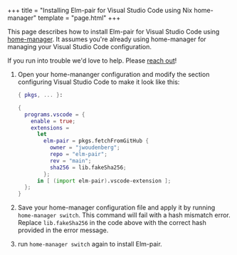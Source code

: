 +++
title = "Installing Elm-pair for Visual Studio Code using Nix home-manager"
template = "page.html"
+++

This page describes how to install Elm-pair for Visual Studio Code using [home-manager][]. It assumes you're already using home-manager for managing your Visual Studio Code configuration.

If you run into trouble we'd love to help. Please [reach out](/support)!

1. Open your home-mananger configuration and modify the section configuring Visual Studio Code to make it look like this:

   ```nix
   { pkgs, ... }:

   {
     programs.vscode = {
       enable = true;
       extensions =
         let
           elm-pair = pkgs.fetchFromGitHub {
             owner = "jwoudenberg";
             repo = "elm-pair";
             rev = "main";
             sha256 = lib.fakeSha256;
           };
         in [ (import elm-pair).vscode-extension ];
     };
   }
   ```

1. Save your home-manager configuration file and apply it by running `home-manager switch`. This command will fail with a hash mismatch error. Replace `lib.fakeSha256` in the code above with the correct hash provided in the error message.

1. run `home-manager switch` again to install Elm-pair.

[home-manager]: https://github.com/nix-community/home-manager
